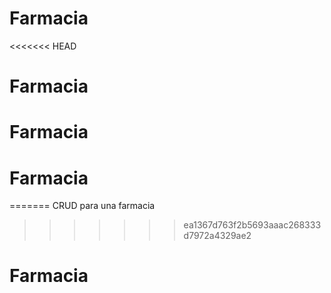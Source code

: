 # Farmacia
<<<<<<< HEAD
# Farmacia
# Farmacia
# Farmacia
=======
CRUD para una farmacia
>>>>>>> ea1367d763f2b5693aaac268333d7972a4329ae2
# Farmacia
